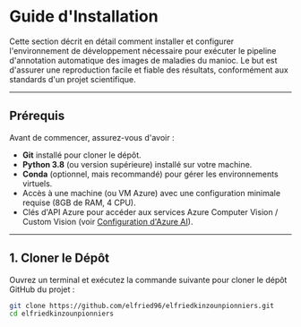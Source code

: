 # Guide d'Installation

Cette section décrit en détail comment installer et configurer l'environnement de développement nécessaire pour exécuter le pipeline d'annotation automatique des images de maladies du manioc. Le but est d'assurer une reproduction facile et fiable des résultats, conformément aux standards d'un projet scientifique.

---

## Prérequis

Avant de commencer, assurez-vous d'avoir :

- **Git** installé pour cloner le dépôt.
- **Python 3.8** (ou version supérieure) installé sur votre machine.
- **Conda** (optionnel, mais recommandé) pour gérer les environnements virtuels.
- Accès à une machine (ou VM Azure) avec une configuration minimale requise (8GB de RAM, 4 CPU).
- Clés d'API Azure pour accéder aux services Azure Computer Vision / Custom Vision (voir [Configuration d'Azure AI](#configuration-azure-ai)).

---

## 1. Cloner le Dépôt

Ouvrez un terminal et exécutez la commande suivante pour cloner le dépôt GitHub du projet :

```bash
git clone https://github.com/elfried96/elfriedkinzounpionniers.git
cd elfriedkinzounpionniers
```